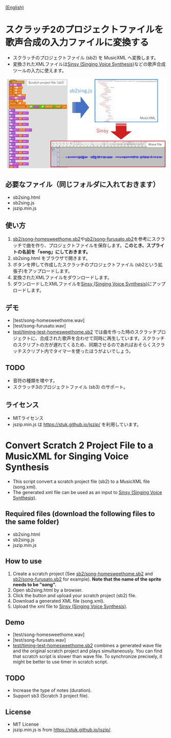 [(English)](#English)

# スクラッチ2のプロジェクトファイルを歌声合成の入力ファイルに変換する

- スクラッチのプロジェクトファイル (sb2) を MusicXML へ変換します。
- 変換されたXMLファイルは[Sinsy (Singing Voice Synthesis)](http://www.sinsy.jp/)などの歌声合成ツールの入力に使えます。

![flow.png](image/flow.png)


## 必要なファイル（同じフォルダに入れておきます）
- sb2sing.html
- sb2sing.js
- jszip.min.js

## 使い方

1. [sb2/song-homesweethome.sb2](sb2/song-homesweethome.sb2)や[sb2/song-furusato.sb2](sb2/song-furusato.sb2)を参考にスクラッチで曲を作り、プロジェクトファイルを保存します。**このとき、スプライトの名前を「song」にしておきます。**
1. sb2sing.html をブラウザで開きます。
1. ボタンを押して作成したスクラッチのプロジェクトファイル (sb2という拡張子)をアップロードします。
1. 変換されたXMLファイルをダウンロードします。
1. ダウンロードしたXMLファイルを[Sinsy (Singing Voice Synthesis)](http://www.sinsy.jp/)にアップロードします。

## デモ

- [test/song-homesweethome.wav]
- [test/song-furusato.wav]
- [test/timing-test-homesweethome.sb2](test/timing-test-homesweethome.sb2) では曲を作った時のスクラッチプロジェクトに、合成された歌声を合わせて同時に再生しています。スクラッチのスクリプトの方が遅れてくるため、同期させるのであればおそらくスクラッチスクリプト内でタイマーを使ったほうがよいでしょう。

## TODO

- 音符の種類を増やす。
- スクラッチ3のプロジェクトファイル (sb3) のサポート。

## ライセンス

- MITライセンス
- jszip.min.js は https://stuk.github.io/jszip/ を利用しています。

<a name="English">

# Convert Scratch 2 Project File to a MusicXML for Singing Voice Synthesis

- This script convert a scratch project file (sb2) to a MusicXML file (song.xml).
- The generated xml file can be used as an input to [Sinsy (Singing Voice Synthesis)](http://www.sinsy.jp/).

## Required files (download the following files to the same folder)
- sb2sing.html
- sb2sing.js
- jszip.min.js

## How to use

1. Create a scratch project (See [sb2/song-homesweethome.sb2](sb2/song-homesweethome.sb2) and [sb2/song-furusato.sb2](sb2/song-furusato.sb2) for example). **Note that the name of the sprite needs to be "song".**
1. Open sb2sing.html by a browser.
1. Click the button and upload your scratch project (sb2) file.
1. Download a generated XML file (song.xml).
1. Upload the xml file to [Sinsy (Singing Voice Synthesis)](http://www.sinsy.jp/).

## Demo

- [test/song-homesweethome.wav]
- [test/song-furusato.wav]
- [test/timing-test-homesweethome.sb2](test/timing-test-homesweethome.sb2) combines a generated wave file and the original scratch project and plays simultaneously. You can find that scratch script is slower than wave file. To synchronize precisely, it might be better to use timer in scratch script.

## TODO

- Increase the type of notes (duration).
- Support sb3 (Scratch 3 project file).

## License

- MIT License
- jszip.min.js is from https://stuk.github.io/jszip/.